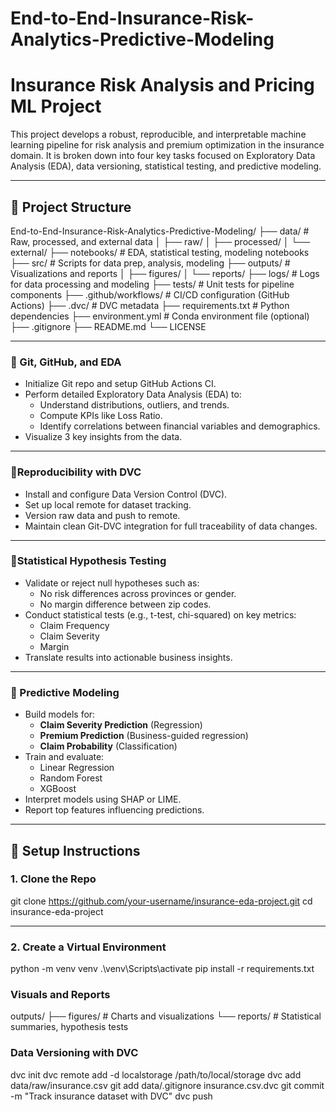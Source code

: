 # End-to-End-Insurance-Risk-Analytics-Predictive-Modeling

# Insurance Risk Analysis and Pricing ML Project

This project develops a robust, reproducible, and interpretable machine learning pipeline for risk analysis and premium optimization in the insurance domain. It is broken down into four key tasks focused on Exploratory Data Analysis (EDA), data versioning, statistical testing, and predictive modeling.

---

## 📁 Project Structure

End-to-End-Insurance-Risk-Analytics-Predictive-Modeling/
├── data/ # Raw, processed, and external data
│ ├── raw/
│ ├── processed/
│ └── external/
├── notebooks/ # EDA, statistical testing, modeling notebooks
├── src/ # Scripts for data prep, analysis, modeling
├── outputs/ # Visualizations and reports
│ ├── figures/
│ └── reports/
├── logs/ # Logs for data processing and modeling
├── tests/ # Unit tests for pipeline components
├── .github/workflows/ # CI/CD configuration (GitHub Actions)
├── .dvc/ # DVC metadata
├── requirements.txt # Python dependencies
├── environment.yml # Conda environment file (optional)
├── .gitignore
├── README.md
└── LICENSE


---


### 🔹 Git, GitHub, and EDA

- Initialize Git repo and setup GitHub Actions CI.
- Perform detailed Exploratory Data Analysis (EDA) to:
  - Understand distributions, outliers, and trends.
  - Compute KPIs like Loss Ratio.
  - Identify correlations between financial variables and demographics.
- Visualize 3 key insights from the data.


---

### 🔹Reproducibility with DVC

- Install and configure Data Version Control (DVC).
- Set up local remote for dataset tracking.
- Version raw data and push to remote.
- Maintain clean Git-DVC integration for full traceability of data changes.


---

### 🔹Statistical Hypothesis Testing

- Validate or reject null hypotheses such as:
  - No risk differences across provinces or gender.
  - No margin difference between zip codes.
- Conduct statistical tests (e.g., t-test, chi-squared) on key metrics:
  - Claim Frequency
  - Claim Severity
  - Margin
- Translate results into actionable business insights.


---

### 🔹 Predictive Modeling

- Build models for:
  - **Claim Severity Prediction** (Regression)
  - **Premium Prediction** (Business-guided regression)
  - **Claim Probability** (Classification)
- Train and evaluate:
  - Linear Regression
  - Random Forest
  - XGBoost
- Interpret models using SHAP or LIME.
- Report top features influencing predictions.


---

## 🔧 Setup Instructions

### 1. Clone the Repo

git clone https://github.com/your-username/insurance-eda-project.git
cd insurance-eda-project

---

### 2. Create a Virtual Environment


python -m venv venv
.\venv\Scripts\activate
pip install -r requirements.txt

###  Visuals and Reports
outputs/
├── figures/       # Charts and visualizations
└── reports/       # Statistical summaries, hypothesis tests

### Data Versioning with DVC

dvc init
dvc remote add -d localstorage /path/to/local/storage
dvc add data/raw/insurance.csv
git add data/.gitignore insurance.csv.dvc
git commit -m "Track insurance dataset with DVC"
dvc push
